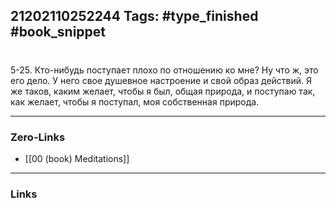 21202110252244
Tags: #type_finished #book_snippet 
---
# 

 5-25. Кто-нибудь поступает плохо по отношению ко мне? Ну что ж, это его дело. У него свое душевное настроение и свой образ действий. Я же таков, каким желает, чтобы я был, общая природа, и поступаю так, как желает, чтобы я поступал, моя собственная природа. 

---
### Zero-Links
 - [[00 (book) Meditations]]
---
### Links
